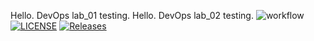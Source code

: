 Hello. DevOps lab_01 testing.
Hello. DevOps lab_02 testing.
![workflow](https://github.com/Lin-Myat-Thu/sem/actions/workflows/main.yml/badge.svg)
[![LICENSE](https://img.shields.io/github/license/Lin-Myat-Thu/devops.svg?style=flat-square)](https://github.com/Lin-Myat-Thu/devops/blob/master/LICENSE)
[![Releases](https://img.shields.io/github/release/Lin-Myat-Thu/devops/all.svg?style=flat-square)](https://github.com/Lin-Myat-Thu/devops/releases)